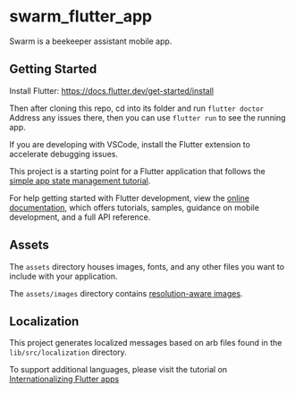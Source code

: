 # swarm_flutter_app

Swarm is a beekeeper assistant mobile app.

## Getting Started
Install Flutter: https://docs.flutter.dev/get-started/install

Then after cloning this repo, cd into its folder and run `flutter doctor`
Address any issues there, then you can use `flutter run` to see the running app.

If you are developing with VSCode, install the Flutter extension to accelerate debugging issues. 

This project is a starting point for a Flutter application that follows the
[simple app state management
tutorial](https://flutter.dev/docs/development/data-and-backend/state-mgmt/simple).

For help getting started with Flutter development, view the
[online documentation](https://flutter.dev/docs), which offers tutorials,
samples, guidance on mobile development, and a full API reference.

## Assets

The `assets` directory houses images, fonts, and any other files you want to
include with your application.

The `assets/images` directory contains [resolution-aware
images](https://flutter.dev/docs/development/ui/assets-and-images#resolution-aware).

## Localization

This project generates localized messages based on arb files found in
the `lib/src/localization` directory.

To support additional languages, please visit the tutorial on
[Internationalizing Flutter
apps](https://flutter.dev/docs/development/accessibility-and-localization/internationalization)
